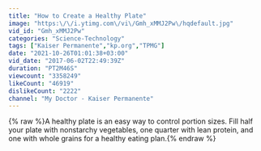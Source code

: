 ```yaml
---
title: "How to Create a Healthy Plate"
image: "https:\/\/i.ytimg.com\/vi\/Gmh_xMMJ2Pw\/hqdefault.jpg"
vid_id: "Gmh_xMMJ2Pw"
categories: "Science-Technology"
tags: ["Kaiser Permanente","kp.org","TPMG"]
date: "2021-10-26T01:01:38+03:00"
vid_date: "2017-06-02T22:49:39Z"
duration: "PT2M46S"
viewcount: "3358249"
likeCount: "46919"
dislikeCount: "2222"
channel: "My Doctor - Kaiser Permanente"
---
```

{% raw %}A healthy plate is an easy way to control portion sizes. Fill half your plate with nonstarchy vegetables, one quarter with lean protein, and one with whole grains for a healthy eating plan.{% endraw %}
